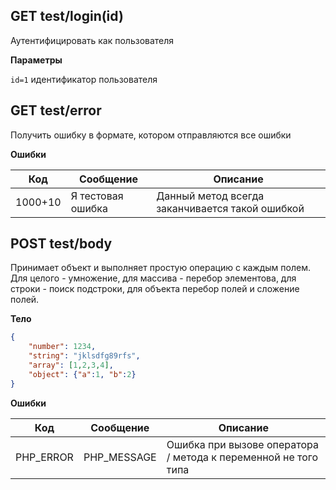 ## GET test/login(id)

Аутентифицировать как пользователя

__Параметры__
 
```id=1``` идентификатор пользователя 

## GET test/error

Получить ошибку в формате, котором отправляются все ошибки

__Ошибки__

|Код   |Сообщение   |Описание
|------|------------|--------
|1000+10              |Я тестовая ошибка | Данный метод всегда заканчивается такой ошибкой

## POST test/body

Принимает объект и выполняет простую операцию с каждым полем. 
Для целого - умножение, для массива - перебор элементова, для строки - поиск подстроки, для объекта перебор полей и сложение полей.

__Тело__

```json 
{
    "number": 1234,
    "string": "jklsdfg89rfs",
    "array": [1,2,3,4],
    "object": {"a":1, "b":2}
}
```

__Ошибки__

|Код   |Сообщение   |Описание
|------|------------|--------
|PHP_ERROR |PHP_MESSAGE             |Ошибка при вызове оператора / метода к переменной не того типа
